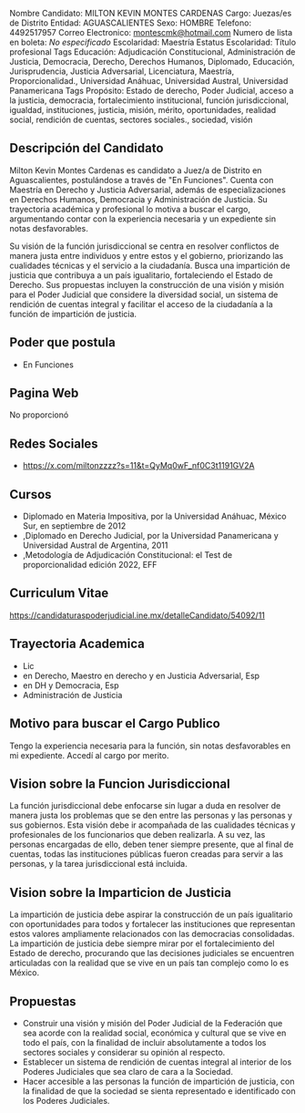 Nombre Candidato: MILTON KEVIN MONTES CARDENAS
Cargo: Juezas/es de Distrito
Entidad: AGUASCALIENTES
Sexo: HOMBRE
Telefono: 4492517957
Correo Electronico: montescmk@hotmail.com
Numero de lista en boleta: *No especificado*
Escolaridad: Maestría
Estatus Escolaridad: Título profesional
Tags Educación: Adjudicación Constitucional, Administración de Justicia, Democracia, Derecho, Derechos Humanos, Diplomado, Educación, Jurisprudencia, Justicia Adversarial, Licenciatura, Maestría, Proporcionalidad., Universidad Anáhuac, Universidad Austral, Universidad Panamericana
Tags Propósito: Estado de derecho, Poder Judicial, acceso a la justicia, democracia, fortalecimiento institucional, función jurisdiccional, igualdad, instituciones, justicia, misión, mérito, oportunidades, realidad social, rendición de cuentas, sectores sociales., sociedad, visión


## Descripción del Candidato 

Milton Kevin Montes Cardenas es candidato a Juez/a de Distrito en Aguascalientes, postulándose a través de "En Funciones". Cuenta con Maestría en Derecho y Justicia Adversarial, además de especializaciones en Derechos Humanos, Democracia y Administración de Justicia. Su trayectoria académica y profesional lo motiva a buscar el cargo, argumentando contar con la experiencia necesaria y un expediente sin notas desfavorables.

Su visión de la función jurisdiccional se centra en resolver conflictos de manera justa entre individuos y entre estos y el gobierno, priorizando las cualidades técnicas y el servicio a la ciudadanía. Busca una impartición de justicia que contribuya a un país igualitario, fortaleciendo el Estado de Derecho. Sus propuestas incluyen la construcción de una visión y misión para el Poder Judicial que considere la diversidad social, un sistema de rendición de cuentas integral y facilitar el acceso de la ciudadanía a la función de impartición de justicia.


## Poder que postula

- En Funciones


## Pagina Web

No proporcionó


## Redes Sociales

- https://x.com/miltonzzzz?s=11&t=QyMq0wF_nf0C3t1191GV2A


## Cursos

- Diplomado en Materia Impositiva, por la Universidad Anáhuac, México Sur, en septiembre de 2012
- ,Diplomado en Derecho Judicial, por la Universidad Panamericana y Universidad Austral de Argentina, 2011
- ,Metodología de Adjudicación Constitucional: el Test de proporcionalidad edición 2022, EFF


## Curriculum Vitae

https://candidaturaspoderjudicial.ine.mx/detalleCandidato/54092/11


## Trayectoria Academica

- Lic
- en Derecho, Maestro en derecho y en Justicia Adversarial, Esp
- en DH y Democracia, Esp
- Administración de Justicia


## Motivo para buscar el Cargo Publico

Tengo la experiencia necesaria para la función, sin notas desfavorables en mi expediente. Accedí al cargo por merito.


## Vision sobre la Funcion Jurisdiccional

La función jurisdiccional debe enfocarse sin lugar a duda en resolver de manera justa los problemas que se den entre las personas y las personas y sus gobiernos. Esta visión debe ir acompañada de las cualidades técnicas y profesionales de los funcionarios que deben realizarla. A su vez, las personas encargadas de ello, deben tener siempre presente, que al final de cuentas, todas las instituciones públicas fueron creadas para servir a las personas, y la tarea jurisdiccional está incluida.


## Vision sobre la Imparticion de Justicia

La impartición de justicia debe aspirar la construcción de un país igualitario con oportunidades para todos y fortalecer las instituciones que representan estos valores ampliamente relacionados con las democracias consolidadas. La impartición de justicia debe siempre mirar por el fortalecimiento del Estado de derecho, procurando que las decisiones judiciales se encuentren articuladas con la realidad que se vive en un país tan complejo como lo es México.


## Propuestas

- Construir una visión y misión del Poder Judicial de la Federación que sea acorde con la realidad social, económica y cultural que se vive en todo el país, con la finalidad de incluir absolutamente a todos los sectores sociales y considerar su opinión al respecto.
- Establecer un sistema de rendición de cuentas integral al interior de los Poderes Judiciales que sea claro de cara a la Sociedad.
- Hacer accesible a las personas la función de impartición de justicia, con la finalidad de que la sociedad se sienta representado e identificado con los Poderes Judiciales.

